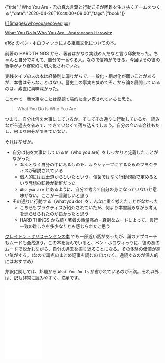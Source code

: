 {"title":"Who You Are - 君の真の言葉と行動こそが困難を生き抜くチームをつくる","date":"2020-04-26T16:40:00+09:00","tags":["book"]}

<a href=https://amzn.to/2yGh5u2>
![](images/whoyouarecover.jpg)
</a>

[What You Do Is Who You Are \- Andreessen Horowitz](https://a16z.com/book/whatyoudo/)

a16z のベン・ホロウィッツによる組織文化についての本。

前著の HARD THINGS から、著者はかなり実践の人だなと言う印象だった。ちゃんと自分で考えて、自分で一番やる人。なので信頼ができる。今回はその彼の哲学がより客観的に明文化されていた。

実践タイプの人の本は経験則に偏りがちで、一般化・相対化が弱いことがあるが、本書はそんなことはない。歴史上の事実を集めてそこから論を展開しているのは、素直に興味深かった。

この本で一番大事なことは原題で端的に言い表されていると思う。

> What You Do Is Who You Are

つまり、自分は何を大事にしているか、そしてその通りに行動しているか。読みながら過去を省みて、できていなくて落ち込んでしまう。自分の今いる会社もだし、何より自分ができていない。

それはなぜか。

- 自分は何を大事にしているか（who you are）をしっかりと定義したことがなかった
	- なんとなく自分の中にあるものを、よりシャープにするためのプラクティスが解説されている
	- 個人的には武士道からひいたという、信条ではなく行動規範で定めるという発想の転換が新鮮だった
	- `Who you are` とあるように、自分で考えて自分の身になっていないと意味がない。ここが一番難しいと思う
- その通りに行動する（what you do）をこんなに重く考えたことがなかった
	- こちらもプラクティスが紹介されていたが、何より本書読みながら考えを巡らせられたのが良かったと思う
	- HARD THINGS から続く著者の熱量高め・真剣なムードによって、言行一致の難しさを多少なりとも感じられたと思う

[クレイトン・クリステンセンの本](https://amzn.to/2S9orwN) でも一部近い話があったが、論のアプローチもムードも全然違う。この本を読んでいると、ベン・ホロウィッツに、彼のあのムードで説かれながら、自分の過去を振り返ることになる。その体験の価値が高い気がする。（なので論点のまとめ記事を読むのではなく、通読するのが個人的にはおすすめ）

邦訳に関しては、邦題から `What You Do Is` が省かれているのが不満。それ以外は、訳も非常に読みやすく、満足です。

<iframe style="width:120px;height:240px;" marginwidth="0" marginheight="0" scrolling="no" frameborder="0" src="//rcm-fe.amazon-adsystem.com/e/cm?lt1=_top&bc1=000000&IS2=1&bg1=FFFFFF&fc1=000000&lc1=0000FF&t=pleasesleep-22&language=ja_JP&o=9&p=8&l=as4&m=amazon&f=ifr&ref=as_ss_li_til&asins=B086KX8LHZ&linkId=e1073903d869d76d3fc72020aae25368"></iframe>
